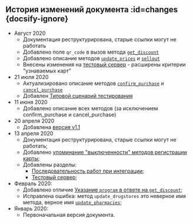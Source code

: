 ## История изменений документа :id=changes {docsify-ignore}

* Август 2020
  * Документация реструктурирована, старые ссылки могут не работать
  * Добавлено поле `qr_code` в вызов метода [`get_discount`](/methods/get_discount.md)
  * Добавлено описание методов [`update_prices`](/methods/update_prices.md) и [`sellout`](/methods/sellout.md)
  * Внесены изменения на [тестовый сервер](/test-server.md) - расширены критерии "узнаваемых карт"
* 21 июля 2020
  * Актуализировано описание методов [`confirm_purchase`](/methods/confirm_purchase.md) и [`cancel_purchase`](/methods/cancel_purchase.md)
  * Добавлен [Типовой сценарий тестирования](/test-cases.md)
* 11 июня 2020
  * Добавлено описание всех методов (за исключением confirm_purchase и cancel_purchase)
* 20 апреля 2020
  * Добавлена [версия v1.1](/connect.md#api-versions)
* 13 апреля 2020
  * Документация реструктурирована, старые ссылки могут не работать;
  * Добавлено [упоминание "выключенности" методов регистрации карты](/like_changes.md#register);
  * Добавлены разделы:
      * [Последовательность работ при интеграции](/howto.md);
      * [Тестовый сервер](/test-server.md);
* Февраль 2020:
  * Добавлено отличие [Указание `program` в ответе на `get_discount`](/like_changes#program-in-get-discount);
  * Исправлена ошибка: метод `update_drugstores` это неверное имя метода, верное имя  [`update_pharmacies`](/like_changes#update_pharmacies);
* Январь 2020:
  * Первоначальная версия документа.
